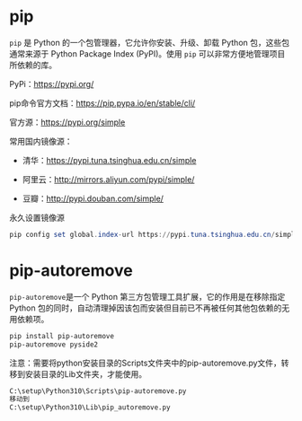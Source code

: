 

# pip

`pip` 是 Python 的一个包管理器，它允许你安装、升级、卸载 Python 包，这些包通常来源于 Python Package Index (PyPI)。使用 `pip` 可以非常方便地管理项目所依赖的库。



PyPi：https://pypi.org/

pip命令官方文档：https://pip.pypa.io/en/stable/cli/

官方源：https://pypi.org/simple

常用国内镜像源：

- 清华：https://pypi.tuna.tsinghua.edu.cn/simple

- 阿里云：http://mirrors.aliyun.com/pypi/simple/

- 豆瓣：http://pypi.douban.com/simple/



永久设置镜像源

```powershell
pip config set global.index-url https://pypi.tuna.tsinghua.edu.cn/simple
```



# pip-autoremove

`pip-autoremove`是一个 Python 第三方包管理工具扩展，它的作用是在移除指定 Python 包的同时，自动清理掉因该包而安装但目前已不再被任何其他包依赖的无用依赖项。

```bash
pip install pip-autoremove
pip-autoremove pyside2
```

注意：需要将python安装目录的Scripts文件夹中的pip-autoremove.py文件，转移到安装目录的Lib文件夹，才能使用。

```bash
C:\setup\Python310\Scripts\pip-autoremove.py
移动到
C:\setup\Python310\Lib\pip_autoremove.py
```
